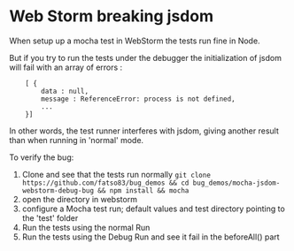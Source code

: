 # Web Storm breaking jsdom

When setup up a mocha test in WebStorm the tests run fine in Node.

But if you try to run the tests under the debugger the initialization of
jsdom will fail with an array of errors :

```
	[ {
		data : null,
		message : ReferenceError: process is not defined,
		...
	}]
```

In other words, the test runner interferes with jsdom, giving another result
than when running in 'normal' mode.

To verify the bug:

1. Clone and see that the tests run normally
`git clone https://github.com/fatso83/bug_demos && cd bug_demos/mocha-jsdom-webstorm-debug-bug && npm install && mocha`
2. open the directory in webstorm
3. configure a Mocha test run; default values and test directory pointing to the 'test' folder
4. Run the tests using the normal Run
5. Run the tests using the Debug Run and see it fail in the beforeAll() part

